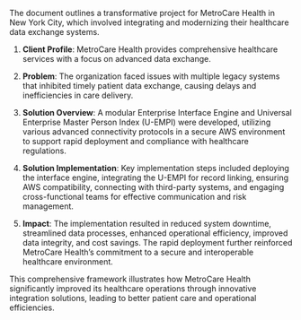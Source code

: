 The document outlines a transformative project for MetroCare Health in New York City, which involved integrating and modernizing their healthcare data exchange systems.

1. **Client Profile**: MetroCare Health provides comprehensive healthcare services with a focus on advanced data exchange.
   
2. **Problem**: The organization faced issues with multiple legacy systems that inhibited timely patient data exchange, causing delays and inefficiencies in care delivery.

3. **Solution Overview**: A modular Enterprise Interface Engine and Universal Enterprise Master Person Index (U-EMPI) were developed, utilizing various advanced connectivity protocols in a secure AWS environment to support rapid deployment and compliance with healthcare regulations.

4. **Solution Implementation**: Key implementation steps included deploying the interface engine, integrating the U-EMPI for record linking, ensuring AWS compatibility, connecting with third-party systems, and engaging cross-functional teams for effective communication and risk management.

5. **Impact**: The implementation resulted in reduced system downtime, streamlined data processes, enhanced operational efficiency, improved data integrity, and cost savings. The rapid deployment further reinforced MetroCare Health’s commitment to a secure and interoperable healthcare environment. 

This comprehensive framework illustrates how MetroCare Health significantly improved its healthcare operations through innovative integration solutions, leading to better patient care and operational efficiencies.